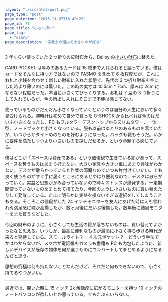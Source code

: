 ```yaml
---
layout: "./src/html/post.pug"
page_type: "post"
page_datetime: "2015-11-07T16:40:29"
page_id: 71
page_title: "小さく持つ"
page_tag:
  - "diary"
page_description: "宗教上の理由で小さいのが好き"
---
```


3 年くらい使っていた 2 つ折りの皮財布から、Belloy の[小さい財布](http://bellroy.com/wallets/card-pocket#charcoal)に替えた。

CARD POCKET は厚みのあるカードは 15 枚まで入れられると謳っている。僕はカードをそんなに持つ方ではないので PASMO を含めて 6 枚程度だが、これにお札と小銭を合わせて新しい財布に入れた状態で、先代の 2 つ折り財布を空にした時より薄いのには驚いた。この時の実寸は 10.5cm \* 7cm、厚みは 2cm にならない程度だった。本当に小さくてびっくりする。お札は Z 型の 3 つ折りにして入れているが、今の所出し入れにそこまで不便は感じてない。

使っているものがだんだん小さくなっていくというのは自分の人生において多々見受けられる。腕時計は初めて自分で買った G-SHOCK から比べれば今のはだいぶ小さくなったし、PC もフルタワーデスクトップからスリムタワー、一体型、ノートブックと小さくなっている。服も以前はゆとりのあるものを着ていたが、いつからかタイトめのものを好むようになった。バッグも靴もそうだ。いかに要件を満たしつつより小さいものを探しだせるか、という命題すら感じている。

僕はどこか「スペースは資産である」という価値観で生きている節があって、スペースを奪うものはあまり好まない。大きい家具や大きい車にあまり興味がわかない。デスクが散らかっていると作業の邪魔なのでいつも片付けていたい。でも良く使うものがすぐ手に届くところにあるとやはり便利なので、デスクは散らかっていく。実益と思想がかみ合っていないので時々ストレスが爆発する。一定期間使っていないものをまとめて捨てたり、今回のように小さいものに買い替えたりして発散している。たまに明らかに実益を損ないすぎる選択をしてしまうこともある。そこそこの値段がした 24 インチモニターを友人にあげた時はえも言われぬ満足感に魂が高揚したが、数ヶ月後にだいぶ後悔した。数年後に結局モニターをまた買うなどした。

今回の財布のように、小さくしても生活の質が落ちないものは、買い替えてよかったなと思える。いつしか、最高に便利なものが最高に小さく持ち歩ける時代が来ると期待している。スモールライト？　 4 次元ポケット？　どういう手法でかはわからないが、スマホが電話帳もカメラも書籍も PC も内包したように、新しいデバイスが既存の物体を何か違うものにコンバートしてまとめるようになるんだと思う。

思想の究極は何も持たないことなんだけど、それだと何もできないので、小さく持てるやつがいい。

---

最近では、開いた時に 15 インチ 2k 解像度に広がるモニターを持つ 10 インチのノートパソコンが欲しいとか思っている。でもたぶんいらない。
